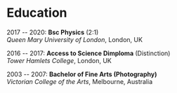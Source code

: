 # Education

2017 -- 2020: **Bsc Physics** (2:1) \
*Queen Mary University of London*, London, UK

2016 -- 2017: **Access to Science Dimploma** (Distinction) \
*Tower Hamlets College*, London, UK

2003 -- 2007: **Bachelor of Fine Arts (Photography)**\
*Victorian College of the Arts*, Melbourne, Australia
